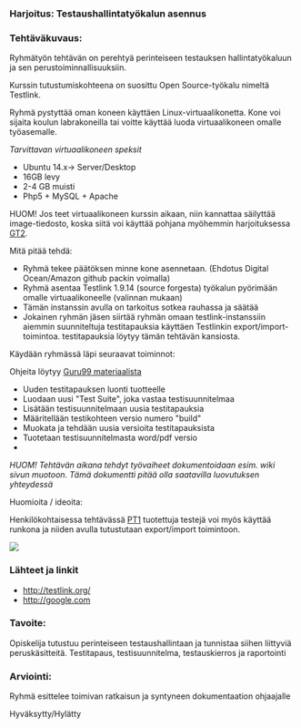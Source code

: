### Harjoitus:  Testaushallintatyökalun asennus


### Tehtäväkuvaus:

Ryhmätyön tehtävän on perehtyä perinteiseen testauksen hallintatyökaluun ja sen perustoiminnallisuuksiin. 

Kurssin tutustumiskohteena on suosittu Open Source-työkalu nimeltä Testlink.

Ryhmä pystyttää oman koneen käyttäen Linux-virtuaalikonetta. Kone voi sijaita koulun labrakoneilla tai voitte käyttää luoda virtuaalikoneen omalle työasemalle.

*Tarvittavan virtuaalikoneen speksit*

* Ubuntu 14.x-> Server/Desktop
* 16GB levy
* 2-4 GB muisti
* Php5 + MySQL + Apache

HUOM! Jos teet virtuaalikoneen kurssin aikaan, niin kannattaa säilyttää image-tiedosto, koska siitä voi käyttää pohjana myöhemmin harjoituksessa [GT2](https://github.com/JAMK-IT/IIO123000-testing-course/tree/master/GT2). 


Mitä pitää tehdä:

* Ryhmä tekee päätöksen minne kone asennetaan. (Ehdotus Digital Ocean/Amazon github packin voimalla) 
* Ryhmä asentaa Testlink 1.9.14 (source forgesta) työkalun pyörimään omalle virtuaalikoneelle (valinnan mukaan)
* Tämän instanssin avulla on tarkoitus sotkea rauhassa ja säätää
* Jokainen ryhmän jäsen siirtää ryhmän omaan testlink-instanssiin aiemmin suunniteltuja testitapauksia käyttäen Testlinkin export/import-toimintoa. testitapauksia löytyy tämän tehtävän kansiosta.

Käydään ryhmässä läpi seuraavat toiminnot:

Ohjeita löytyy [Guru99 materiaalista](http://www.guru99.com/testlink-tutorial-complete-guide.html)

* Uuden testitapauksen luonti tuotteelle
* Luodaan uusi "Test Suite", joka vastaa testisuunnitelmaa
* Lisätään testisuunnitelmaan uusia testitapauksia
* Määritellään testikohteen versio numero "build"
* Muokata ja tehdään uusia versioita testitapauksista 
* Tuotetaan testisuunnitelmasta word/pdf versio
* 

*HUOM! Tehtävän aikana tehdyt työvaiheet dokumentoidaan esim. wiki sivun muotoon. Tämä dokumentti pitää olla saatavilla luovutuksen yhteydessä*

Huomioita / ideoita:

Henkilökohtaisessa tehtävässä [PT1](https://github.com/JAMK-IT/IIO123000-testing-course/tree/master/PT1) tuotettuja testejä voi myös käyttää runkona ja niiden avulla tutustutaan export/import toimintoon. 


![](http://i.imgur.com/Ic7cHFi.png)




### Lähteet ja linkit

* http://testlink.org/
* http://google.com

### Tavoite:

Opiskelija tutustuu perinteiseen testaushallintaan ja tunnistaa siihen liittyviä peruskäsitteitä.
Testitapaus, testisuunnitelma, testauskierros ja raportointi


### Arviointi:

Ryhmä esittelee toimivan ratkaisun ja syntyneen dokumentaation ohjaajalle

Hyväksytty/Hylätty
